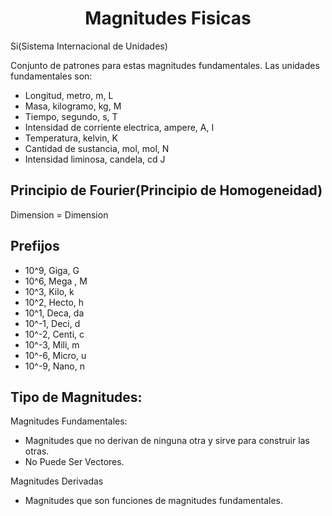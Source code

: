 <h1 align="center">Magnitudes Fisicas</h1>

Si(Sistema Internacional de Unidades)

Conjunto de patrones para estas magnitudes fundamentales. Las unidades fundamentales son:
- Longitud, metro, m, L
- Masa, kilogramo, kg, M
- Tiempo, segundo, s, T
- Intensidad de corriente electrica, ampere, A, I
- Temperatura, kelvin, K
- Cantidad de sustancia, mol, mol, N
- Intensidad liminosa, candela, cd J

## Principio de Fourier(Principio de Homogeneidad)

Dimension = Dimension

## Prefijos
- 10^9, Giga, G
- 10^6, Mega , M
- 10^3, Kilo, k
- 10^2, Hecto, h
- 10^1, Deca, da
- 10^-1, Deci, d
- 10^-2, Centi, c
- 10^-3, Mili, m
- 10^-6, Micro, u
- 10^-9, Nano, n

## Tipo de Magnitudes:

Magnitudes Fundamentales:
- Magnitudes que no derivan de ninguna otra y sirve para construir las otras.
- No Puede Ser Vectores.
 
Magnitudes Derivadas
- Magnitudes que son funciones de magnitudes fundamentales.